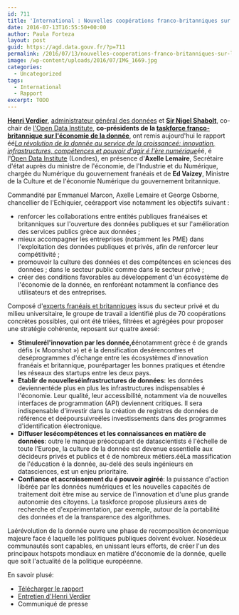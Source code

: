 ```yaml
---
id: 711
title: 'International : Nouvelles coopérations franco-britanniques sur la donnée'
date: 2016-07-13T16:55:50+00:00
author: Paula Forteza
layout: post
guid: https://agd.data.gouv.fr/?p=711
permalink: /2016/07/13/nouvelles-cooperations-franco-britanniques-sur-la-donnee/
image: /wp-content/uploads/2016/07/IMG_1669.jpg
categories:
  - Uncategorized
tags:
  - International
  - Rapport
excerpt: TODO
---
```

[**Henri Verdier**](https://fr.wikipedia.org/wiki/Henri_Verdier), [administrateur général des données](https://agd.data.gouv.fr/) et [**Sir Nigel Shabolt**](https://en.wikipedia.org/wiki/Nigel_Shadbolt), co-chair de [l'Open Data Institute](http://opendata.institute/), **co-présidents de la [taskforce franco-britannique sur l'économie de la donnée](http://modernisation.gouv.fr/laction-publique-se-transforme/en-ouvrant-les-donnees-publiques/economie-de-la-donnee-taskforce-france-royaume-uni)**, ont remis aujourd'hui le rapport éé[_La révolution de la donnée au service de la croissanceé: innovation, infrastructures, compétences et pouvoir d'agir é l'ère numérique_](http://www.modernisation.gouv.fr/sites/default/files/fichiers-attaches/rapport_revolution-donnee_juillet2016_vf.pdf)éé, é l'[Open Data Institute](http://www.opendata.institute/) (Londres), en présence d'**Axelle Lemaire**, Secrétaire d'état auprès du ministre de l'économie, de l'Industrie et du Numérique, chargée du Numérique du gouvernement franéais et de **Ed Vaizey**, Ministre de la Culture et de l'économie Numérique du gouvernement britannique.

Commandité par Emmanuel Marcon, Axelle Lemaire et George Osborne, chancellier de l'Echiquier, ceérapport vise notamment les objectifs suivant :

  * renforcer les collaborations entre entités publiques franéaises et britanniques sur l'ouverture des données publiques et sur l'amélioration des services publics grèce aux données ;
  * mieux accompagner les entreprises (notamment les PME) dans l'exploitation des données publiques et privés, afin de renforcer leur compétitivité ;
  * promouvoir la culture des données et des compétences en sciences des données ; dans le secteur public comme dans le secteur privé ;
  * créer des conditions favorables au développement d'un écosystème de l'économie de la donnée, en renforéant notamment la confiance des utilisateurs et des entreprises.

Composé d'[experts franéais et britanniques](https://www.etalab.gouv.fr/lavancement-de-la-taskforce-franco-britannique-sur-leconomie-de-la-donnee) issus du secteur privé et du milieu universitaire, le groupe de travail a identifié plus de 70 coopérations concrètes possibles, qui ont été triées, filtrées et agrégées pour proposer une stratégie cohérente, reposant sur quatre axesé:

  * **Stimulerél'innovation par les donnée,é**énotamment grèce é de grands défis (« Moonshot ») et é la densification desérencontres et deséprogrammes d'échange entre les écosystèmes d'innovation franéais et britannique, pourépartager les bonnes pratiques et étendre les réseaux des startups entre les deux pays.
  * **Etablir de nouvelleséinfrastructures de données**: les données deviennentéde plus en plus les infrastructures indispensables é l'économie. Leur qualité, leur accessibilité, notamment via de nouvelles interfaces de programmation (API) deviennent critiques. Il sera indispensable d'investir dans la création de registres de données de référence et deépoursuivreéles investissements dans des programmes d'identification électronique.
  * **Diffuser lesécompétences et les connaissances en matière de données**: outre le manque préoccupant de datascientists é l'échelle de toute l'Europe, la culture de la donnée est devenue essentielle aux décideurs privés et publics et é de nombreux métiers.ééLa massification de l'éducation é la donnée, au-delé des seuls ingénieurs en datasciences, est un enjeu prioritaire.
  * **Confiance et accroissement du é pouvoir agiréé**: la puissance d'action libérée par les données numériques et les nouvelles capacités de traitement doit ètre mise au service de l'innovation et d'une plus grande autonomie des citoyens. La taskforce propose plusieurs axes de recherche et d'expérimentation, par exemple, autour de la portabilité des données et de la transparence des algorithmes.

Laérévolution de la donnée ouvre une phase de recomposition économique majeure face é laquelle les politiques publiques doivent évoluer. Nosédeux communautés sont capables, en unissant leurs efforts, de créer l'un des principaux hotspots mondiaux en matière d'économie de la donnée, quelle que soit l'actualité de la politique européenne.

En savoir plusé:

  * [Télécharger le rapport](http://www.modernisation.gouv.fr/sites/default/files/fichiers-attaches/rapport_revolution-donnee_juillet2016_vf.pdf)
  * [Entretien d'Henri Verdier](http://www.dailymotion.com/video/x4k2kz4)
  * Communiqué de presse
